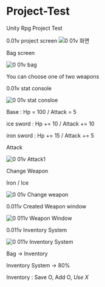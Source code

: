 # Project-Test
Unity Rpg Project Test

0.01v project screen
![0 01v 화면](https://user-images.githubusercontent.com/92620792/159121944-0f72aefe-56e4-496d-a1af-0d86c265d559.png)

Bag screen

![0 01v bag](https://user-images.githubusercontent.com/92620792/159122070-097a16b3-e076-4380-a231-c937e4484a38.png)

You can choose one of two weapons


0.01v stat console

![0 01v stat consloe](https://user-images.githubusercontent.com/92620792/159122164-79a159f0-5ef2-44cc-8c45-e04e0cba0873.png)

Base : Hp = 100 / Attack = 5

ice sword : Hp += 10 / Attack += 10

iron sword : Hp += 15 / Attack += 5

Attack

![0 01v Attack1](https://user-images.githubusercontent.com/92620792/159122749-b0062ab9-e69b-43d8-a926-e3484bc20f6b.gif)

Change Weapon

Iron / Ice

![0 01v Change weapon](https://user-images.githubusercontent.com/92620792/159122831-87065f34-df13-419a-b000-534329165985.gif)


0.011v Created Weapon window

![0 011v Weapon Window](https://user-images.githubusercontent.com/92620792/159270374-d9106e09-e25e-43ee-b4aa-7b46d2213439.gif)




0.011v Inventory System

![0 011v Inventory System](https://user-images.githubusercontent.com/92620792/159269430-301e2cd9-317f-4dc6-94cc-8bf62484a61a.gif)

Bag -> Inventory

Inventory System -> 80%

Inventory : Save O, Add O, *Use X*
